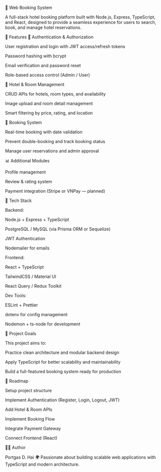 🏨 Web Booking System

A full-stack hotel booking platform built with Node.js, Express, TypeScript, and React, designed to provide a seamless experience for users to search, book, and manage hotel reservations.

🚀 Features
🔐 Authentication & Authorization

User registration and login with JWT access/refresh tokens

Password hashing with bcrypt

Email verification and password reset

Role-based access control (Admin / User)

🏡 Hotel & Room Management

CRUD APIs for hotels, room types, and availability

Image upload and room detail management

Smart filtering by price, rating, and location

📅 Booking System

Real-time booking with date validation

Prevent double-booking and track booking status

Manage user reservations and admin approval

📊 Additional Modules

Profile management

Review & rating system

Payment integration (Stripe or VNPay — planned)

🧩 Tech Stack

Backend:

Node.js + Express + TypeScript

PostgreSQL / MySQL (via Prisma ORM or Sequelize)

JWT Authentication

Nodemailer for emails

Frontend:

React + TypeScript

TailwindCSS / Material UI

React Query / Redux Toolkit

Dev Tools:

ESLint + Prettier

dotenv for config management

Nodemon + ts-node for development

🧠 Project Goals

This project aims to:

Practice clean architecture and modular backend design

Apply TypeScript for better scalability and maintainability

Build a full-featured booking system ready for production

📅 Roadmap

 Setup project structure

 Implement Authentication (Register, Login, Logout, JWT)

 Add Hotel & Room APIs

 Implement Booking Flow

 Integrate Payment Gateway

 Connect Frontend (React)

👨‍💻 Author

Portgas D. Hai
🌍 Passionate about building scalable web applications with TypeScript and modern architecture.
